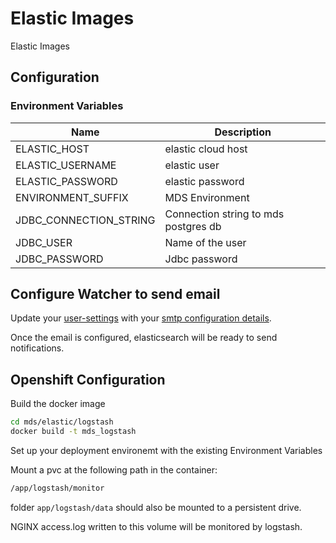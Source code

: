 # Elastic Images

Elastic Images

## Configuration

### Environment Variables

| Name        | Description        |
| ----------- | ------------------ |
| ELASTIC_HOST | elastic cloud host |
| ELASTIC_USERNAME | elastic user |
| ELASTIC_PASSWORD | elastic password |
| ENVIRONMENT_SUFFIX | MDS Environment |
| JDBC_CONNECTION_STRING | Connection string to mds postgres db |
| JDBC_USER | Name of the user |
| JDBC_PASSWORD | Jdbc password |

## Configure Watcher to send email

Update your [user-settings](https://www.elastic.co/guide/en/cloud-enterprise/current/ece-add-user-settings.html) with your [smtp configuration details](https://www.elastic.co/guide/en/watcher/current/email-services.html).

Once the email is configured, elasticsearch will be ready to send notifications.

## Openshift Configuration

Build the docker image

```bash
cd mds/elastic/logstash
docker build -t mds_logstash
```

Set up your deployment environemt with the existing Environment Variables

Mount a pvc at the following path in the container:

```bash
/app/logstash/monitor
```

folder `app/logstash/data` should also be mounted to a persistent drive.

NGINX access.log written to this volume will be monitored by logstash.
